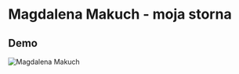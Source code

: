# Magdalena Makuch - moja storna

## Demo

![Magdalena Makuch](https://i.postimg.cc/CxY1pszj/magda.jpg)
